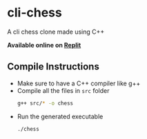 # cli-chess
A cli chess clone made using C++


**Available online on [Replit](https://replit.com/@DaveyDark/cli-chess)**

## Compile Instructions
- Make sure to have a C++ compiler like g++
- Compile all the files in ```src``` folder
  ```sh
  g++ src/* -o chess
  ```
- Run the generated executable
  ```sh
  ./chess
  ```
